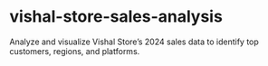 # vishal-store-sales-analysis
Analyze and visualize Vishal Store’s 2024 sales data to identify top customers, regions, and platforms.
